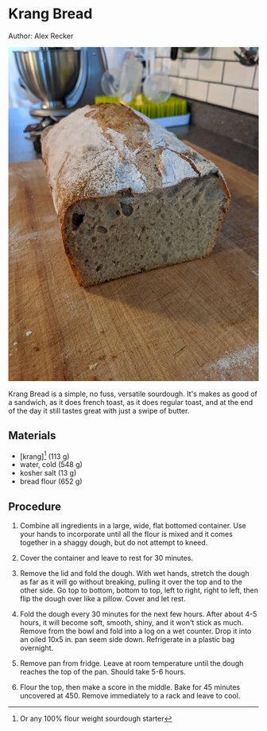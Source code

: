 # Krang Bread

Author: Alex Recker

![](images/krang-bread.jpg)

Krang Bread is a simple, no fuss, versatile sourdough.  It's makes as
good of a sandwich, as it does french toast, as it does regular toast,
and at the end of the day it still tastes great with just a swipe of
butter.

## Materials

- [krang][^1] (113 g)
- water, cold (548 g)
- kosher salt (13 g)
- bread flour (652 g)

[^1]: Or any 100% flour weight sourdough starter

## Procedure

1. Combine all ingredients in a large, wide, flat bottomed container.
   Use your hands to incorporate until all the flour is mixed and it
   comes together in a shaggy dough, but do not attempt to kneed.

2. Cover the container and leave to rest for 30 minutes.

3. Remove the lid and fold the dough.  With wet hands, stretch the
   dough as far as it will go without breaking, pulling it over the
   top and to the other side.  Go top to bottom, bottom to top, left
   to right, right to left, then flip the dough over like a pillow.
   Cover and let rest.
   
4. Fold the dough every 30 minutes for the next few hours.  After
   about 4-5 hours, it will become soft, smooth, shiny, and it won't
   stick as much.  Remove from the bowl and fold into a log on a wet
   counter.  Drop it into an oiled 10x5 in. pan seem side down.
   Refrigerate in a plastic bag overnight.
   
5. Remove pan from fridge.  Leave at room temperature until the dough
   reaches the top of the pan.  Should take 5-6 hours.
   
6. Flour the top, then make a score in the middle.  Bake for 45
   minutes uncovered at 450.  Remove immediately to a rack and leave
   to cool.

[krang]: recipes/krang/
